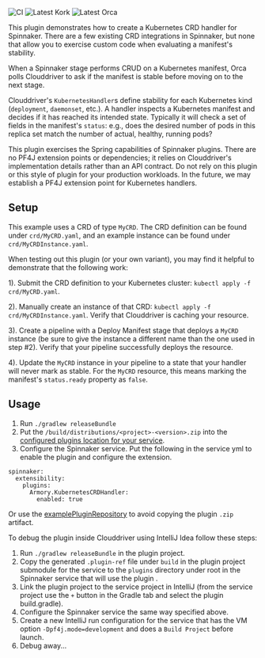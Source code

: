 ![CI](https://github.com/spinnaker-plugin-examples/springExamplePlugin/workflows/CI/badge.svg)
![Latest Kork](https://github.com/spinnaker-plugin-examples/springExamplePlugin/workflows/Latest%20Kork/badge.svg?branch=master)
![Latest Orca](https://github.com/spinnaker-plugin-examples/springExamplePlugin/workflows/Latest%20Orca/badge.svg?branch=master)

This plugin demonstrates how to create a Kubernetes CRD handler for Spinnaker. There are a few existing CRD integrations in Spinnaker,
but none that allow you to exercise custom code when evaluating a manifest's stability.

When a Spinnaker stage performs CRUD on a Kubernetes manifest, Orca polls Clouddriver to ask 
if the manifest is stable before moving on to the next stage.

Clouddriver's `KubernetesHandler`s define stability for each Kubernetes kind (`deployment`, `daemonset`, etc.). 
A handler inspects a Kubernetes manifest and decides if it has reached its intended state. 
Typically it will check a set of fields in the manifest's `status`: e.g., does the desired number of pods
in this replica set match the number of actual, healthy, running pods?

This plugin exercises the Spring capabilities of Spinnaker plugins. There are no PF4J extension points or dependencies;
it relies on Clouddriver's implementation details rather than an API contract. Do not rely on this plugin or 
this style of plugin for your production workloads. In the future, we may establish a PF4J extension point for Kubernetes handlers. 

## Setup

This example uses a CRD of type `MyCRD`. The CRD definition can be found under `crd/MyCRD.yaml`, and an example instance
can be found under `crd/MyCRDInstance.yaml`.

When testing out this plugin (or your own variant), you may find it helpful to demonstrate that the following work:

1). Submit the CRD definition to your Kubernetes cluster: `kubectl apply -f crd/MyCRD.yaml`.

2). Manually create an instance of that CRD: `kubectl apply -f crd/MyCRDInstance.yaml`. Verify that Clouddriver is caching your resource.

3). Create a pipeline with a Deploy Manifest stage that deploys a `MyCRD` instance (be sure to give the instance a different name than
the one used in step #2). Verify that your pipeline successfully deploys the resource.

4). Update the `MyCRD` instance in your pipeline to a state that your handler will never mark as stable. For the `MyCRD` resource, this
means marking the manifest's `status.ready` property as `false`.

## Usage

1) Run `./gradlew releaseBundle`
2) Put the `/build/distributions/<project>-<version>.zip` into the [configured plugins location for your service](https://pf4j.org/doc/packaging.html).
3) Configure the Spinnaker service. Put the following in the service yml to enable the plugin and configure the extension.

```
spinnaker:
  extensibility:
    plugins:
      Armory.KubernetesCRDHandler:
        enabled: true
```

Or use the [examplePluginRepository](https://github.com/spinnaker-plugin-examples/examplePluginRepository) to avoid copying the plugin `.zip` artifact.

To debug the plugin inside Clouddriver using IntelliJ Idea follow these steps:

1) Run `./gradlew releaseBundle` in the plugin project.
2) Copy the generated `.plugin-ref` file under `build` in the plugin project submodule for the service to the `plugins` directory under root in the Spinnaker service that will use the plugin .
3) Link the plugin project to the service project in IntelliJ (from the service project use the `+` button in the Gradle tab and select the plugin build.gradle).
4) Configure the Spinnaker service the same way specified above.
5) Create a new IntelliJ run configuration for the service that has the VM option `-Dpf4j.mode=development` and does a `Build Project` before launch.
6) Debug away...
